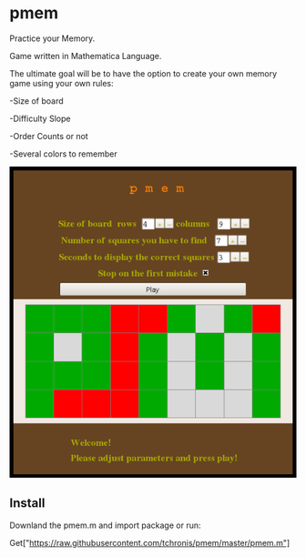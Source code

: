 pmem
====

Practice your Memory.

Game written in Mathematica Language.

The ultimate goal will be to have the option to create your own memory game using your own rules:

  -Size of board
  
  -Difficulty Slope
  
  -Order Counts or not
  
  -Several colors to remember

![alt tag](https://github.com/tchronis/pmem/blob/master/screenshot3.png)


## Install 

Downland the pmem.m and import package or run:

Get["https://raw.githubusercontent.com/tchronis/pmem/master/pmem.m"]

